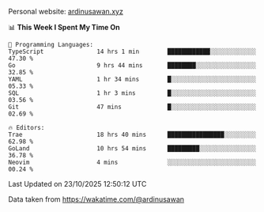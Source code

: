 Personal website: [ardinusawan.xyz](https://ardinusawan.xyz)

<!--START_SECTION:waka-->
📊 **This Week I Spent My Time On** 

```text
💬 Programming Languages: 
TypeScript               14 hrs 1 min        ████████████░░░░░░░░░░░░░   47.30 % 
Go                       9 hrs 44 mins       ████████░░░░░░░░░░░░░░░░░   32.85 % 
YAML                     1 hr 34 mins        █░░░░░░░░░░░░░░░░░░░░░░░░   05.33 % 
SQL                      1 hr 3 mins         █░░░░░░░░░░░░░░░░░░░░░░░░   03.56 % 
Git                      47 mins             █░░░░░░░░░░░░░░░░░░░░░░░░   02.69 % 

🔥 Editors: 
Trae                     18 hrs 40 mins      ████████████████░░░░░░░░░   62.98 % 
GoLand                   10 hrs 54 mins      █████████░░░░░░░░░░░░░░░░   36.78 % 
Neovim                   4 mins              ░░░░░░░░░░░░░░░░░░░░░░░░░   00.24 % 
```


 Last Updated on 23/10/2025 12:50:12 UTC
<!--END_SECTION:waka-->
Data taken from https://wakatime.com/@ardinusawan
